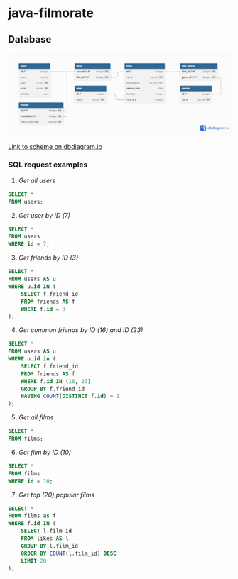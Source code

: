 # java-filmorate

## Database
![](docs/images/db_scheme.png)

 [Link to scheme on dbdiagram.io](https://dbdiagram.io/d/Filmorate-DB-68d3c7f5d2b621e422b50ba8)

### SQL request examples

1. *Get all users*
```SQL
SELECT *
FROM users;
```
2. *Get user by ID (7)*
```SQL
SELECT *
FROM users
WHERE id = 7;
```
3. *Get friends by ID (3)*
```SQL
SELECT *
FROM users AS u
WHERE u.id IN (
    SELECT f.friend_id
    FROM friends AS f
    WHERE f.id = 3
);
```
4. *Get common friends by ID (16) and ID (23)*
```SQL
SELECT *
FROM users AS u
WHERE u.id in (
    SELECT f.friend_id
    FROM friends AS f
    WHERE f.id IN (16, 23)
    GROUP BY f.friend_id
    HAVING COUNT(DISTINCT f.id) = 2
);
```
5. *Get all films*
```SQL
SELECT *
FROM films;
```
6. *Get film by ID (10)*
```SQL
SELECT *
FROM films
WHERE id = 10;
```
7. *Get top (20) popular films*
```SQL
SELECT *
FROM films as f
WHERE f.id IN (
    SELECT l.film_id
    FROM likes AS l
    GROUP BY l.film_id
    ORDER BY COUNT(l.film_id) DESC
    LIMIT 20
);
```